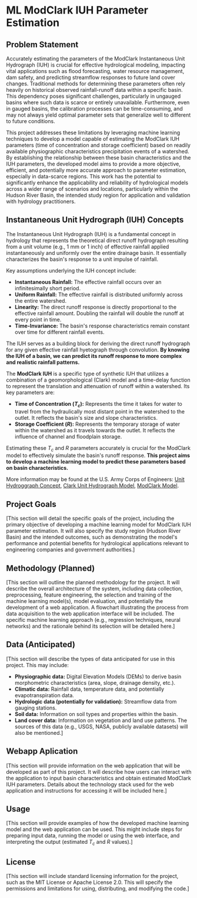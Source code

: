 # ML ModClark IUH Parameter Estimation

## Problem Statement

Accurately estimating the parameters of the ModClark Instantaneous Unit Hydrograph (IUH) is crucial for effective hydrological modeling, impacting vital applications such as flood forecasting, water resource management, dam safety, and predicting streamflow responses to future land cover changes. Traditional methods for determining these parameters often rely heavily on historical observed rainfall-runoff data within a specific basin. This dependency poses significant challenges, particularly in ungauged basins where such data is scarce or entirely unavailable. Furthermore, even in gauged basins, the calibration processes can be time-consuming, and may not always yield optimal parameter sets that generalize well to different to future conditions.

This project addresses these limitations by leveraging machine learning techniques to develop a model capable of estimating the ModClark IUH parameters (time of concentration and storage coefficient) based on readily available physiographic characteristics precipitation events of a watershed. By establishing the relationship between these basin characteristics and the IUH parameters, the developed model aims to provide a more objective, efficient, and potentially more accurate approach to parameter estimation, especially in data-scarce regions. This work has the potential to significantly enhance the applicability and reliability of hydrological models across a wider range of scenarios and locations, particularly within the Hudson River Basin, the intended study region for application and validation with hydrology practitioners.

## Instantaneous Unit Hydrograph (IUH) Concepts

The Instantaneous Unit Hydrograph (IUH) is a fundamental concept in hydrology that represents the theoretical direct runoff hydrograph resulting from a unit volume (e.g., 1 mm or 1 inch) of effective rainfall applied instantaneously and uniformly over the entire drainage basin. It essentially characterizes the basin's response to a unit impulse of rainfall.

Key assumptions underlying the IUH concept include:

* **Instantaneous Rainfall:** The effective rainfall occurs over an infinitesimally short period.
* **Uniform Rainfall:** The effective rainfall is distributed uniformly across the entire watershed.
* **Linearity:** The direct runoff response is directly proportional to the effective rainfall amount. Doubling the rainfall will double the runoff at every point in time.
* **Time-Invariance:** The basin's response characteristics remain constant over time for different rainfall events.

The IUH serves as a building block for deriving the direct runoff hydrograph for any given effective rainfall hyetograph through convolution. **By knowing the IUH of a basin, we can predict its runoff response to more complex and realistic rainfall patterns.**

The **ModClark IUH** is a specific type of synthetic IUH that utilizes a combination of a geomorphological (Clark) model and a time-delay function to represent the translation and attenuation of runoff within a watershed. Its key parameters are:

* **Time of Concentration ($T_c$):** Represents the time it takes for water to travel from the hydraulically most distant point in the watershed to the outlet. It reflects the basin's size and slope characteristics.
* **Storage Coefficient ($R$):** Represents the temporary storage of water within the watershed as it travels towards the outlet. It reflects the influence of channel and floodplain storage.

Estimating these $T_c$ and $R$ parameters accurately is crucial for the ModClark model to effectively simulate the basin's runoff response. **This project aims to develop a machine learning model to predict these parameters based on basin characteristics.**

More information may be found at the U.S. Army Corps of Engineers: [Unit Hydroggraph Concept](https://www.hec.usace.army.mil/confluence/hmsdocs/hmstrm/transform/unit-hydrograph-basic-concepts), [Clark Unit Hydrograph Model](https://www.hec.usace.army.mil/confluence/hmsdocs/hmstrm/transform/clark-unit-hydrograph-model),  [ModClark Model](https://www.hec.usace.army.mil/confluence/hmsdocs/hmstrm/transform/modclark-model).

## Project Goals

[This section will detail the specific goals of the project, including the primary objective of developing a machine learning model for ModClark IUH parameter estimation. It will also specify the study region (Hudson River Basin) and the intended outcomes, such as demonstrating the model's performance and potential benefits for hydrological applications relevant to engineering companies and government authorities.]

## Methodology (Planned)

[This section will outline the planned methodology for the project. It will describe the overall architecture of the system, including data collection, preprocessing, feature engineering, the selection and training of the machine learning model(s), model evaluation, and potentially the development of a web application. A flowchart illustrating the process from data acquisition to the web application interface will be included. The specific machine learning approach (e.g., regression techniques, neural networks) and the rationale behind its selection will be detailed here.]

## Data (Anticipated)

[This section will describe the types of data anticipated for use in this project. This may include:
* **Physiographic data:** Digital Elevation Models (DEMs) to derive basin morphometric characteristics (area, slope, drainage density, etc.).
* **Climatic data:** Rainfall data, temperature data, and potentially evapotranspiration data.
* **Hydrologic data (potentially for validation):** Streamflow data from gauging stations.
* **Soil data:** Information on soil types and properties within the basin.
* **Land cover data:** Information on vegetation and land use patterns.
The sources of this data (e.g., USGS, NASA, publicly available datasets) will also be mentioned.]

## Webapp Aplication

[This section will provide information on the web application that will be developed as part of this project. It will describe how users can interact with the application to input basin characteristics and obtain estimated ModClark IUH parameters. Details about the technology stack used for the web application and instructions for accessing it will be included here.]

## Usage

[This section will provide examples of how the developed machine learning model and the web application can be used. This might include steps for preparing input data, running the model or using the web interface, and interpreting the output (estimated $T_c$ and $R$ values).]

## License

[This section will include standard licensing information for the project, such as the MIT License or Apache License 2.0. This will specify the permissions and limitations for using, distributing, and modifying the code.]